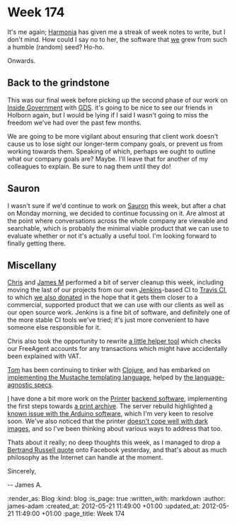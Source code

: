 Week 174
=========

It's me again; [Harmonia][] has given me a streak of week notes to write, but I don't mind. How could I say no to her, the software that [we](/) grew from such a humble (random) seed? Ho-ho.

Onwards.


Back to the grindstone
-------------

This was our final week before picking up the second phase of our work on [Inside Government][] with [GDS][]. it's going to be nice to see our friends in Holborn again, but I would be lying if I said I wasn't going to miss the freedom we've had over the past few months.

We are going to be more vigilant about ensuring that client work doesn't cause us to lose sight our longer-term company goals, or prevent us from working towards them. Speaking of which, perhaps we ought to outline what our company goals are? Maybe. I'll leave that for another of my colleagues to explain. Be sure to nag them until they do!


Sauron
-------

I wasn't sure if we'd continue to work on [Sauron][] this week, but after a chat on Monday morning, we decided to continue focussing on it.  Are almost at the point where conversations across the whole company are viewable and searchable, which is probably the minimal viable product that we can use to evaluate whether or not it's actually a useful tool. I'm looking forward to finally getting there.


Miscellany
------

[Chris](/chris-roos) and [James M](/james-mead) performed a bit of server cleanup this week, including moving the last of our projects from our own [Jenkins][]-based CI to [Travis CI][], to which [we also donated][travis-donate] in the hope that it gets them closer to a commercial, supported product that we can use with our clients as well as our open source work. Jenkins is a fine bit of software, and definitely one of the more stable CI tools we've tried; it's just more convenient to have someone else responsible for it.

Chris also took the opportunity to rewrite [a little helper tool][freeagent-vat] which checks our FreeAgent accounts for any transactions which might have accidentally been explained with VAT.

[Tom](/tom-ward) has been continuing to tinker with [Clojure][], and has embarked on [implementing the Mustache templating language][tom-mustache], helped by [the language-agnostic specs][mustache-specs].

[I](/james-adam) have done a bit more work on the [Printer][] [backend software][printer-backend], implementing the first steps towards [a print archive][]. The server rebuild highlighted [a known issue with the Arduino software][printer-status-code-issue], which I'm very keen to resolve soon. We've also noticed that the printer [doesn't cope well with dark images][printer-dark-image-issue], and so I've been thinking about various ways to address that too.

Thats about it really; no deep thoughts this week, as I managed to drop a [Bertrand Russell quote][] onto Facebook yesterday, and that's about as much philosophy as the Internet can handle at the moment.

Sincerely,

-- James A.

[Sauron]: http://github.com/freerange/sauron
[Harmonia]: http://github.com/freerange/harmonia
[Inside Government]: /inside-government
[GDS]: http://digital.cabinetoffice.gov.uk
[Jenkins]: http://jenkins-ci.org
[Travis CI]: http://travis-ci.org
[travis-donate]: http://love.travis-ci.org 
[freeagent-vat]: https://github.com/freerange/free_agent_sanity_check
[Clojure]: http://clojure.org/
[tom-mustache]: https://github.com/tomafro/clostache
[mustache-specs]: https://github.com/mustache/spec
[Printer]: /printer
[printer-backend]: http://github.com/freerange/printer
[a print archive]: https://groups.google.com/d/msg/gfr-printer/XirpZIpye4s/Bf8lf1xa_agJ
[printer-status-code-issue]: https://github.com/freerange/printer/issues/12
[printer-dark-image-issue]: https://github.com/freerange/printer/issues/24
[Bertrand Russell quote]: https://gist.github.com/2759123

:render_as: Blog
:kind: blog
:is_page: true
:written_with: markdown
:author: james-adam
:created_at: 2012-05-21 11:49:00 +01:00
:updated_at: 2012-05-21 11:49:00 +01:00
:page_title: Week 174
